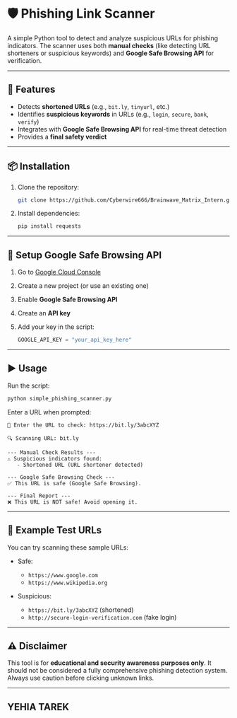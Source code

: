 

# 🛡️ Phishing Link Scanner

A simple Python tool to detect and analyze suspicious URLs for phishing indicators.
The scanner uses both **manual checks** (like detecting URL shorteners or suspicious keywords) and **Google Safe Browsing API** for verification.

---

## 🚀 Features

* Detects **shortened URLs** (e.g., `bit.ly`, `tinyurl`, etc.)
* Identifies **suspicious keywords** in URLs (e.g., `login`, `secure`, `bank`, `verify`)
* Integrates with **Google Safe Browsing API** for real-time threat detection
* Provides a **final safety verdict**

---

## 📦 Installation

1. Clone the repository:

   ```bash
   git clone https://github.com/Cyberwire666/Brainwave_Matrix_Intern.git
   
   ```

2. Install dependencies:

   ```bash
   pip install requests
   ```

---

## 🔑 Setup Google Safe Browsing API

1. Go to [Google Cloud Console](https://console.cloud.google.com/)
2. Create a new project (or use an existing one)
3. Enable **Google Safe Browsing API**
4. Create an **API key**
5. Add your key in the script:

   ```python
   GOOGLE_API_KEY = "your_api_key_here"
   ```

---

## ▶️ Usage

Run the script:

```bash
python simple_phishing_scanner.py
```

Enter a URL when prompted:

```
🔗 Enter the URL to check: https://bit.ly/3abcXYZ

🔍 Scanning URL: bit.ly

--- Manual Check Results ---
⚠️ Suspicious indicators found:
   - Shortened URL (URL shortener detected)

--- Google Safe Browsing Check ---
✅ This URL is safe (Google Safe Browsing).

--- Final Report ---
❌ This URL is NOT safe! Avoid opening it.
```

---

## 🧪 Example Test URLs

You can try scanning these sample URLs:

* Safe:

  * `https://www.google.com`
  * `https://www.wikipedia.org`

* Suspicious:

  * `https://bit.ly/3abcXYZ` (shortened)
  * `http://secure-login-verification.com` (fake login)

---

## ⚠️ Disclaimer

This tool is for **educational and security awareness purposes only**.
It should not be considered a fully comprehensive phishing detection system.
Always use caution before clicking unknown links.

---
## YEHIA TAREK
